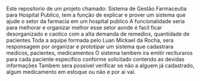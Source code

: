 Este repositorio de um projeto chamado: Sistema de Gestão Farmaceutia para Hospital Publico, tem a função de explicar e prover um sistema que ajude o setor da farmacia em um hospital publico
A funcionalidade seria para melhorar e organizar melhor esse setor aonde é facil ficar desorganizado e caotico com a alta demanda de remedios, quantidade de pacientes
Toda a aquipe formada pelo Luan Mickael da Rocha, sera responsagem por organizar e prototipar um sistema que cadastrara medicos, pacientes, medicamentos
O sistema tambem ira emitir recituraros para cada paciente especifico conforme solicitado contendo as devidas informações
Tambem sera possivel verificar se não a alguem já cadastrado, algum medicamento em estoque ou não e por ai vai.
